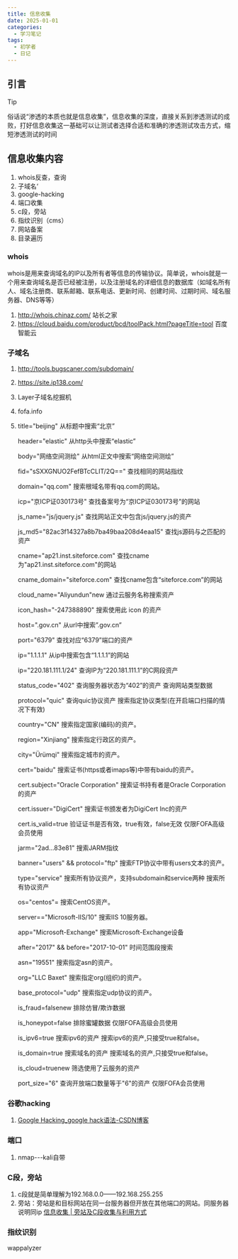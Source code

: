 ```yaml
---
title: 信息收集
date: 2025-01-01
categories:
  - 学习笔记
tags:
  - 初学者
  - 日记
---
```




##  引言

> [!TIP]
>
> 俗话说“渗透的本质也就是信息收集”，信息收集的深度，直接关系到渗透测试的成败，打好信息收集这一基础可以让测试者选择合适和准确的渗透测试攻击方式，缩短渗透测试的时间

## 信息收集内容

1. whois反查，查询
2. 子域名‘
3. google-hacking
4. 端口收集
5. c段，旁站
6. 指纹识别（cms）
7. 网站备案
8. 目录遍历

### whois

whois是用来查询域名的IP以及所有者等信息的传输协议。简单说，whois就是一个用来查询域名是否已经被注册，以及注册域名的详细信息的数据库（如域名所有人、域名注册商、联系邮箱、联系电话、更新时间、创建时间、过期时间、域名服务器、DNS等等）

1. http://whois.chinaz.com/   站长之家
2. https://cloud.baidu.com/product/bcd/toolPack.html?pageTitle=tool    百度智能云

### 子域名

1. http://tools.bugscaner.com/subdomain/

2. https://site.ip138.com/

3. Layer子域名挖掘机

4. fofa.info

5. title="beijing" 从标题中搜索“北京”

   header="elastic" 从http头中搜索“elastic”

   body="网络空间测绘" 从html正文中搜索“网络空间测绘”

   fid="sSXXGNUO2FefBTcCLIT/2Q==" 查找相同的网站指纹

   domain="qq.com" 搜索根域名带有qq.com的网站。

   icp="京ICP证030173号" 查找备案号为“京ICP证030173号”的网站

   js_name="js/jquery.js" 查找网站正文中包含js/jquery.js的资产

   js_md5="82ac3f14327a8b7ba49baa208d4eaa15" 查找js源码与之匹配的资产

   cname="ap21.inst.siteforce.com" 查找cname为"ap21.inst.siteforce.com"的网站

   cname_domain="siteforce.com" 查找cname包含“siteforce.com”的网站

   cloud_name="Aliyundun"new 通过云服务名称搜索资产

   icon_hash="-247388890" 搜索使用此 icon 的资产

   host=".gov.cn" 从url中搜索”.gov.cn”

   port="6379" 查找对应“6379”端口的资产

   ip="1.1.1.1" 从ip中搜索包含“1.1.1.1”的网站

   ip="220.181.111.1/24" 查询IP为“220.181.111.1”的C网段资产

   status_code="402" 查询服务器状态为“402”的资产 查询网站类型数据

   protocol="quic" 查询quic协议资产 搜索指定协议类型(在开启端口扫描的情况下有效)

   country="CN" 搜索指定国家(编码)的资产。

   region="Xinjiang" 搜索指定行政区的资产。

   city="Ürümqi" 搜索指定城市的资产。

   cert="baidu" 搜索证书(https或者imaps等)中带有baidu的资产。

   cert.subject="Oracle Corporation" 搜索证书持有者是Oracle Corporation的资产

   cert.issuer="DigiCert" 搜索证书颁发者为DigiCert Inc的资产

   cert.is_valid=true 验证证书是否有效，true有效，false无效 仅限FOFA高级会员使用

   jarm="2ad...83e81" 搜索JARM指纹

   banner="users" && protocol="ftp" 搜索FTP协议中带有users文本的资产。

   type="service" 搜索所有协议资产，支持subdomain和service两种 搜索所有协议资产

   os="centos"= 搜索CentOS资产。

   server=="Microsoft-IIS/10" 搜索IIS 10服务器。

   app="Microsoft-Exchange" 搜索Microsoft-Exchange设备

   after="2017" && before="2017-10-01" 时间范围段搜索

   asn="19551" 搜索指定asn的资产。

   org="LLC Baxet" 搜索指定org(组织)的资产。

   base_protocol="udp" 搜索指定udp协议的资产。

   is_fraud=falsenew 排除仿冒/欺诈数据

   is_honeypot=false 排除蜜罐数据 仅限FOFA高级会员使用

   is_ipv6=true 搜索ipv6的资产 搜索ipv6的资产,只接受true和false。

   is_domain=true 搜索域名的资产 搜索域名的资产,只接受true和false。

   is_cloud=truenew 筛选使用了云服务的资产

   port_size="6" 查询开放端口数量等于"6"的资产 仅限FOFA会员使用

### 谷歌hacking

1. [Google Hacking_google hack语法-CSDN博客](https://blog.csdn.net/WEARE001/article/details/123096025)

### 端口

1. nmap---kali自带

### C段，旁站

1. c段就是简单理解为192.168.0.0——192.168.255.255
2. 旁站：旁站是和目标网站在同一台服务器但开放在其他端口的网站。同服务器说明同ip
   [信息收集 | 旁站及C段收集与利用方式](https://mp.weixin.qq.com/s/dNx7pgFvIv3mI1bEYVweCA)

### 指纹识别

wappalyzer


